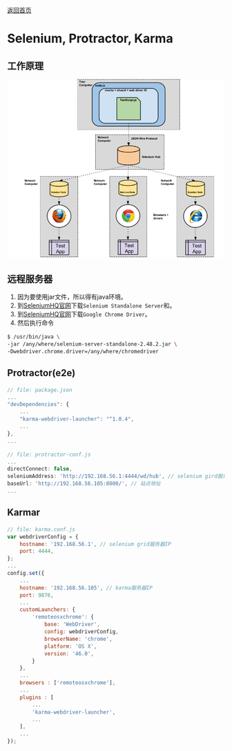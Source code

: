 [返回首页](../README.md)

# Selenium, Protractor, Karma

## 工作原理
![](../images/SeleniumGridDiagram.png)

## 远程服务器
1. 因为要使用jar文件，所以得有java环境。
2. 到[SeleniumHQ官网](http://www.seleniumhq.org/download/)下载`Selenium Standalone Server`和。
3. 到[SeleniumHQ官网](http://www.seleniumhq.org/download/)下载`Google Chrome Driver`。
4. 然后执行命令
```bash
$ /usr/bin/java \
-jar /any/where/selenium-server-standalone-2.48.2.jar \
-Dwebdriver.chrome.driver=/any/where/chromedriver
```

## Protractor(e2e)
```javascript
// file: package.json
...
"devDependencies": {
    ...
    "karma-webdriver-launcher": "^1.0.4",
    ...
},
...
```

```javascript
// file: protractor-conf.js
...
directConnect: false,
seleniumAddress: 'http://192.168.56.1:4444/wd/hub', // selenium gird服务器IP
baseUrl: 'http://192.168.56.105:8000/', // 站点地址
...
```

## Karmar

```javascript
// file: karma.conf.js
var webdriverConfig = {
    hostname: '192.168.56.1', // selenium grid服务器IP
    port: 4444,
};
...
config.set({
    ...
    hostname: '192.168.56.105', // karma服务器IP
    port: 9876,
    ...
    customLaunchers: {
        'remoteosxchrome': {
            base: 'WebDriver',
            config: webdriverConfig,
            browserName: 'chrome',
            platform: 'OS X',
            version: '46.0',
        }
    },
    ...
    browsers : ['remoteosxchrome'],
    ...
    plugins : [
        ...
        'karma-webdriver-launcher',
        ...
    ],
    ...
});
```
